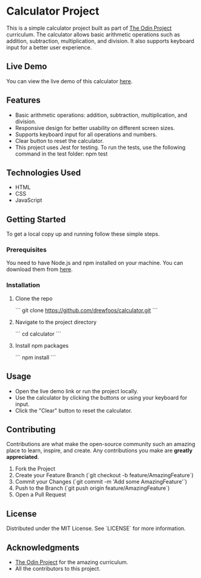 # Calculator Project

This is a simple calculator project built as part of [The Odin Project](https://www.theodinproject.com/) curriculum. The calculator allows basic arithmetic operations such as addition, subtraction, multiplication, and division. It also supports keyboard input for a better user experience.

## Live Demo

You can view the live demo of this calculator [here](https://drewfoos.github.io/calculator).

## Features

- Basic arithmetic operations: addition, subtraction, multiplication, and division.
- Responsive design for better usability on different screen sizes.
- Supports keyboard input for all operations and numbers.
- Clear button to reset the calculator.
- This project uses Jest for testing. To run the tests, use the following command in the test folder: npm test

## Technologies Used

- HTML
- CSS
- JavaScript

## Getting Started

To get a local copy up and running follow these simple steps.

### Prerequisites

You need to have Node.js and npm installed on your machine. You can download them from [here](https://nodejs.org/).

### Installation

1. Clone the repo

   \`\`\`
   git clone https://github.com/drewfoos/calculator.git
   \`\`\`

2. Navigate to the project directory

   \`\`\`
   cd calculator
   \`\`\`

3. Install npm packages

   \`\`\`
   npm install
   \`\`\`

## Usage

- Open the live demo link or run the project locally.
- Use the calculator by clicking the buttons or using your keyboard for input.
- Click the "Clear" button to reset the calculator.

## Contributing

Contributions are what make the open-source community such an amazing place to learn, inspire, and create. Any contributions you make are **greatly appreciated**.

1. Fork the Project
2. Create your Feature Branch (\`git checkout -b feature/AmazingFeature\`)
3. Commit your Changes (\`git commit -m 'Add some AmazingFeature'\`)
4. Push to the Branch (\`git push origin feature/AmazingFeature\`)
5. Open a Pull Request

## License

Distributed under the MIT License. See \`LICENSE\` for more information.

## Acknowledgments

- [The Odin Project](https://www.theodinproject.com/) for the amazing curriculum.
- All the contributors to this project.
